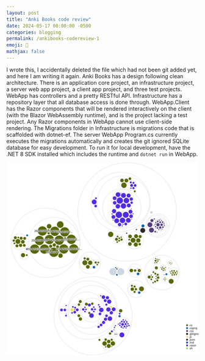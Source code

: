 ```yaml
---
layout: post
title: "Anki Books code review"
date: 2024-05-17 00:00:00 -0500
categories: blogging
permalink: /ankibooks-codereview-1
emoji: 🫡
mathjax: false
---
```


I wrote this, I accidentally deleted the file which had not been git added yet, and here I am writing it again. Anki Books has a design following clean architecture. There is an application core project, an infrastructure project, a server web app project, a client app project, and three test projects. WebApp has controllers and a pretty RESTful API. Infrastructure has a repository layer that all database access is done through. WebApp.Client has the Razor components that will be rendered interactively on the client (with the Blazor WebAssembly runtime), and is the project lacking a test project. Any Razor components in WebApp cannot use client-side rendering. The Migrations folder in Infrastructure is migrations code that is scaffolded with dotnet-ef. The server WebApp Program.cs currently executes the migrations automatically and creates the git ignored SQLite database for easy development. To run it for local development, have the .NET 8 SDK installed which includes the runtime and `dotnet run` in WebApp.

![SVG Diagram representation of Anki Books (.NET version)](assets/ankibooks-diagram-5-17-2024.svg)